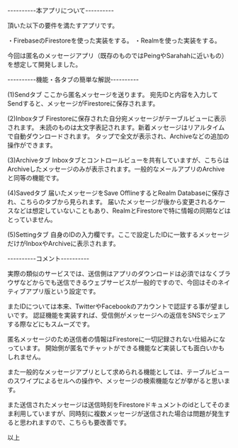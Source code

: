 ----------本アプリについて----------

頂いた以下の要件を満たすアプリです。

・FirebaseのFirestoreを使った実装をする。
・Realmを使った実装をする。

今回は匿名のメッセージアプリ（既存のものではPeingやSarahahに近いもの）を想定して開発しました。

----------機能・各タブの簡単な解説----------

(1)Sendタブ
ここから匿名メッセージを送ります。
宛先IDと内容を入力してSendすると、メッセージがFirestoreに保存されます。

(2)Inboxタブ
Firestoreに保存された自分宛メッセージがテーブルビューに表示されます。
未読のものは太文字表記されます。新着メッセージはリアルタイムで自動ダウンロードされます。
タップで全文が表示され、Archiveなどの追加の操作ができます。

(3)Archiveタブ
Inboxタブとコントロールビューを共有していますが、こちらはArchiveしたメッセージのみが表示されます。一般的なメールアプリのArchiveと同等の機能です。

(4)Savedタブ
届いたメッセージをSave OfflineするとRealm Databaseに保存され、こちらのタブから見られます。
届いたメッセージが後から変更されるケースなどは想定していないこともあり、RealmとFirestoreで特に情報の同期などはとっていません。

(5)Settingタブ
自身のIDの入力欄です。ここで設定したIDに一致するメッセージだけがInboxやArchiveに表示されます。

----------コメント----------

実際の類似のサービスでは、送信側はアプリのダウンロードは必須ではなくブラウザなどからでも送信できるウェブサービスが一般的ですので、今回はそのネイティブアプリ版という設定です。

またIDについては本来、TwitterやFacebookのアカウントで認証する事が望ましいです。
認証機能を実装すれば、受信側がメッセージへの返信をSNSでシェアする際などにもスムーズです。

匿名メッセージのため送信者の情報はFirestoreに一切記録されない仕組みになっています。
開始側が匿名でチャットができる機能など実装しても面白いかもしれません。

また一般的なメッセージアプリとして求められる機能としては、テーブルビューのスワイプによるセルへの操作や、メッセージの検索機能などが挙がると思います。

また送信されたメッセージは送信時刻をFirestoreドキュメントのidとしてそのまま利用していますが、同時刻に複数メッセージが送信された場合は問題が発生すると思われますので、こちらも要改善です。

以上
